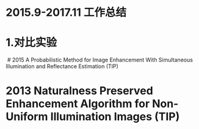 # 2015.9-2017.11 工作总结
# 1.对比实验
  #   2015 A Probabilistic Method for Image Enhancement With Simultaneous Illumination and Reflectance Estimation (TIP)
  #   2013 Naturalness Preserved Enhancement Algorithm for Non-Uniform Illumination Images (TIP)
